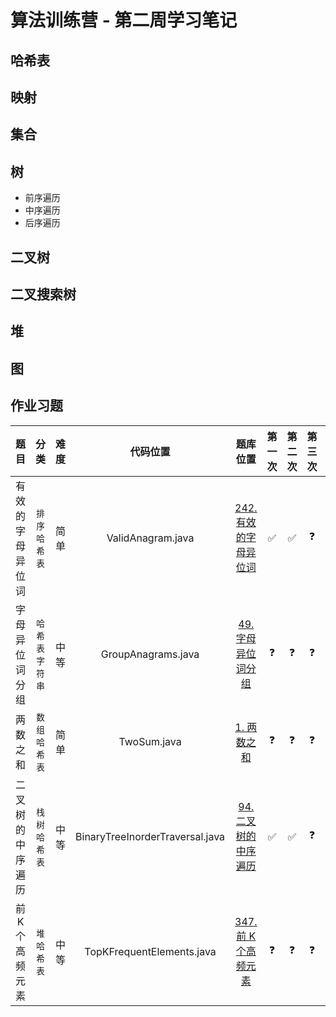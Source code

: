 # 算法训练营 - 第二周学习笔记

## 哈希表

## 映射

## 集合

## 树
* 前序遍历
* 中序遍历
* 后序遍历

## 二叉树

## 二叉搜索树

## 堆

## 图 

## 作业习题
| 题目 | 分类 | 难度 | 代码位置 | 题库位置 | 第一次 | 第二次 | 第三次 | 第四次 | 第五次 |
|:-------:|:---:|:---:|:---------------------------:|:---------------------------:|:---:|:---:|:---:|:---:|:---:|
| 有效的字母异位词 | `排序` `哈希表`  | 简单 | ValidAnagram.java | [242. 有效的字母异位词](https://leetcode-cn.com/problems/valid-anagram/) | ✅ | ✅ | ❓ | ❓ | ❓ |
| 字母异位词分组 | `哈希表` `字符串` | 中等 | GroupAnagrams.java | [49. 字母异位词分组](https://leetcode-cn.com/problems/group-anagrams/) | ❓ | ❓ | ❓ | ❓ | ❓ |
| 两数之和 | `数组` `哈希表` | 简单 | TwoSum.java | [1. 两数之和](https://leetcode-cn.com/problems/two-sum/) | ❓ | ❓ | ❓ | ❓ | ❓ |
| 二叉树的中序遍历 | `栈` `树` `哈希表` | 中等 | BinaryTreeInorderTraversal.java | [94. 二叉树的中序遍历](https://leetcode-cn.com/problems/binary-tree-inorder-traversal/) | ✅ | ✅ | ❓ | ❓ | ❓ |
| 前 K 个高频元素 | `堆` `哈希表` | 中等 | TopKFrequentElements.java | [347. 前 K 个高频元素](https://leetcode-cn.com/problems/top-k-frequent-elements/) | ❓ | ❓ | ❓ | ❓ | ❓ |
